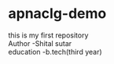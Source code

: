 # apnaclg-demo
this is my first repository
<br>
Author -Shital sutar
<br>
education -b.tech(third year)
<br>
